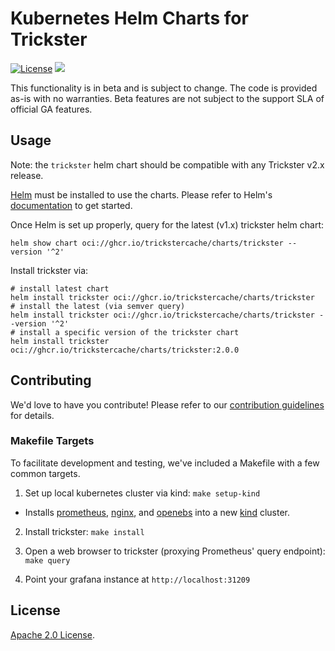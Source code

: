 # Kubernetes Helm Charts for Trickster

[![License](https://img.shields.io/badge/License-Apache%202.0-blue.svg)](https://opensource.org/licenses/Apache-2.0)
[![](https://github.com/tricksterproxy/helm-charts/workflows/Release%20Charts/badge.svg?branch=master)](https://github.com/tricksterproxy/helm-charts/actions)

This functionality is in beta and is subject to change. The code is provided as-is with no warranties. Beta features are not subject to the support SLA of official GA features.

## Usage

Note: the `trickster` helm chart should be compatible with any Trickster v2.x release.

[Helm](https://helm.sh) must be installed to use the charts.
Please refer to Helm's [documentation](https://helm.sh/docs/) to get started.

Once Helm is set up properly, query for the latest (v1.x) trickster helm chart:
```console
helm show chart oci://ghcr.io/trickstercache/charts/trickster --version '^2'
```
Install trickster via:
```console
# install latest chart
helm install trickster oci://ghcr.io/trickstercache/charts/trickster
# install the latest (via semver query)
helm install trickster oci://ghcr.io/trickstercache/charts/trickster --version '^2'
# install a specific version of the trickster chart
helm install trickster oci://ghcr.io/trickstercache/charts/trickster:2.0.0
```

## Contributing

We'd love to have you contribute! Please refer to our [contribution guidelines](CONTRIBUTING.md) for details.

### Makefile Targets

To facilitate development and testing, we've included a Makefile with a few common targets.

1. Set up local kubernetes cluster via kind: `make setup-kind`
* Installs [prometheus](https://github.com/prometheus/prometheus), [nginx](https://github.com/nginx/nginx), and [openebs](https://github.com/openebs/openebs) into a new [kind](https://github.com/kubernetes-sigs/kind) cluster.

2. Install trickster: `make install`

3. Open a web browser to trickster (proxying Prometheus' query endpoint): `make query`

4. Point your grafana instance at `http://localhost:31209`

## License

[Apache 2.0 License](./LICENSE).

